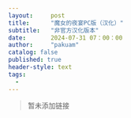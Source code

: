 ```yaml
---
layout:     post
title:      "魔女的夜宴PC版（汉化）"
subtitle:   "非官方汉化版本"
date:       2024-07-31 07：00：00
author:     "pakuam"
catalog: false
published: true
header-style: text
tags:
  - 
---
```


> 暂未添加链接
